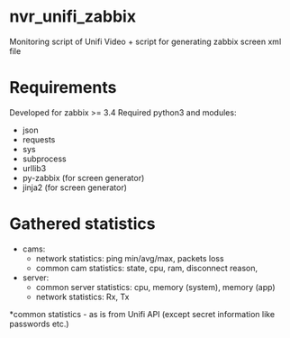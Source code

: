 # nvr_unifi_zabbix
Monitoring script of Unifi Video + script for generating zabbix screen xml file
# Requirements
Developed for zabbix >= 3.4
Required python3 and modules:
- json
- requests
- sys
- subprocess
- urllib3
- py-zabbix (for screen generator)
- jinja2 (for screen generator)
# Gathered statistics
- cams:
  - network statistics: ping min/avg/max, packets loss
  - common cam statistics: state, cpu, ram, disconnect reason, 
- server:
  - common server statistics: cpu, memory (system), memory (app)
  - network statistics: Rx, Tx

*common statistics - as is from Unifi API (except secret information like passwords etc.) 
